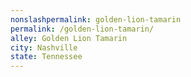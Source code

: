```yaml
---
﻿nonslashpermalink: golden-lion-tamarin
permalink: /golden-lion-tamarin/
alley: Golden Lion Tamarin
city: Nashville
state: Tennessee
---
```


